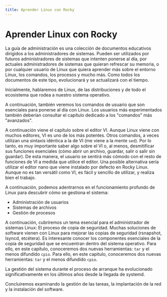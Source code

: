 ```yaml
---
title: Aprender Linux con Rocky
---
```


<!-- markdownlint-disable MD025 MD007 -->

# Aprender Linux con Rocky

La guía de administración es una colección de documentos educativos dirigidos a los administradores de sistemas. Pueden ser utilizados por futuros administradores de sistemas que intenten ponerse al día, por actuales administradores de sistemas que quieran refrescar su memoria, o por cualquier usuario de Linux que quiera aprender más sobre el entorno Linux, los comandos, los procesos y mucho más. Como todos los documentos de este tipo, evolucionará y se actualizará con el tiempo.

Inicialmente, hablaremos de Linux, de las distribuciones y de todo el ecosistema que rodea a nuestro sistema operativo.

A continuación, también veremos los comandos de usuario que son esenciales para ponerse al día con Linux. Los usuarios más experimentados también deberían consultar el capítulo dedicado a los "comandos" más "avanzados".

A continuación viene el capítulo sobre el editor VI. Aunque Linux viene con muchos editores, VI es uno de los más potentes. Otros comandos, a veces utilizan una sintaxis idéntica a la de VI (me viene a la mente `sed`). Por lo tanto, es muy importante saber algo sobre el VI o, al menos, desmitificar sus funciones esenciales (cómo abrir un archivo, guardar, salir o salir sin guardar). De esta manera, el usuario se sentirá más cómodo con el resto de funciones de VI a medida que utilice el editor. Una posible alternativa sería utilizar el editor nano que viene instalado por defecto en Rocky Linux. Aunque no es tan versátil como VI, es fácil y sencillo de utilizar, y realiza bien el trabajo.

A continuación, podemos adentrarnos en el funcionamiento profundo de Linux para descubrir cómo se gestiona el sistema:

* Administración de usuarios
* Sistemas de archivos
* Gestión de procesos

A continuación, cubriremos un tema esencial para el administrador de sistemas Linux: El proceso de copia de seguridad. Muchas soluciones de software vienen con Linux para mejorar las copias de seguridad (rsnapshot, lsyncd, etcétera). Es interesante conocer los componentes esenciales de la copia de seguridad que se encuentran dentro del sistema operativo. Para ello, en este capítulo, conoceremos dos nuevas herramientas: `tar` y el menos difundido `cpio`. Para ello, en este capítulo, conoceremos dos nuevas herramientas: `tar` y el menos difundido `cpio`.

La gestión del sistema durante el proceso de arranque ha evolucionado significativamente en los últimos años desde la llegada de systemd.

Concluiremos examinando la gestión de las tareas, la implantación de la red y la instalación del software.
